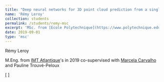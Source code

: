 ```yaml
---
title: "Deep neural networks for 3D point cloud prediction from a single image"
name: 'Rémy Leroy'
collection: students
permalink: /students/remy-msc
excerpt: 'MSc. from [Ecole Polytechnique](https://www.polytechnique.edu/fr/master-data-sciences) / [Master Data Science](https://datascience-x-master-paris-saclay.fr) in 2018 co-supervised with [Marcela Carvalho](http://mcarvalho.ml/)'
date: 2019-09-01
type: 'msc'
---
```


Rémy Leroy

M.Eng. from [IMT Atlantique](https://www.imt-atlantique.fr/en)'s in 2019 co-supervised with [Marcela Carvalho](http://mcarvalho.ml/) and Pauline Trouvé-Peloux

\[  \]


